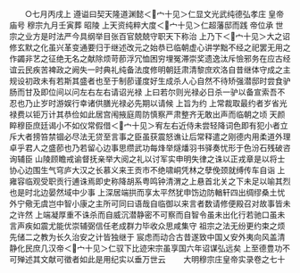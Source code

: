 <!-- { "loadSidebar": true } -->
　　○七月丙戌上  遵谥曰契天隆道渊懿＜宀十见＞仁显文光武纯德弘孝庄  皇帝庙号  穆宗九月壬寅葬  昭陵  上天资纯粹大度＜宀十见＞仁超藩邸而践  帝位承  世宗之业方是时法严今具纲举目张百官兢兢守职天下称治  上乃下＜宀十见＞大之诏修玄默之化虽兴革变通要归于继述改元之始恭已临朝虚心讲学黜不经之祀罢无用之作蠲非艺之征绝无名之献除烦苛莭浮冗恤困穷埋冤滞崇奖遗逸汰斥憸邪务在应古经谊云民疾苦裨政之阙失一时典礼纯备法度修明朝廷肃清黎庶欢洛自昔继体守成之主规设初政未有若斯其盛者也至于制莭谨度好生成杀人心自然不待矫强潜邸时尝食驴肠而甘及即位间以问左右左右请诏光禄  上曰若尔则光禄必日杀一驴以备宣索吾不忍也乃止岁时游娱行幸诸供膳光禄必先期以请候  上旨为约  上常裁取最约者岁省光禄费以钜万计其恭俭如此居宫闱掖庭周防慎察严肃整齐无敢出声而临朝之顷  天颜睟穆臣庶廷谒小不如仪常假借＜宀十见＞宥左右近侍未尝轻降词色即有犯小者立斥大者搒笞禁锢必尽法无贷至言事之臣虽获震怒谯让后常释遣之刚德内用柔道外理卓乎君人之盛莭也乃若留心边事思缵武功每烽举燧燔羽书驿奏忧形于色汾石残破咨询辅臣  山陵顾瞻戒谕督抚亲举大阅之礼以讨军实申明失律之诛以正戎章是以将士协心边围生气穹庐大汉之长慕义来王贡市不绝啸峒凭林之孽俛颈就缚传车自诣  上雍容临观受职贡行逋诛焉即史称降胡系粤鸣钟清渭之上悬首北关之下未足以喻其烈也是时北边晏然域中少事  上深居端拱而享太平然犹申饬边防輶轩四出绸缪桑土忧外宁儆无虞岂中智小康之主所可同曰语哉自临御以来言者数请修便殿召对故事皆未之许然  上端凝厚重不诛杀而自威沉潜静密不可察而自智令虽未出化行若驰口虽未言声疾如震尤能优崇辅弼信任老成群力毕收众思咸集守  祖宗之法无纷更约束之烦先储二之教为长久治安之计皆独继于  宸虑而动合古昔遂致中国乂安外夷向风盖清静化民庶几汉帝＜宀十见＞仁驭下比迹宋宗虽享国六年诏谋弘远矣  上至德豊功不可殚述其文献可徵者如此是用纪实以垂万世云
　　大明穆宗庄皇帝实录卷之七十

